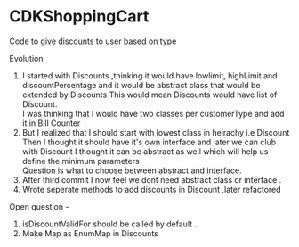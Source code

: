 # CDKShoppingCart
Code to give discounts to user based on type

Evolution
1. I started with Discounts ,thinking it would have lowlimit, highLimit and discountPercentage and it would be abstract class that would be extended by Discounts
This would mean Discounts would have list of Discount.
<br /> I was thinking that I would have two classes per customerType and add it in Bill Counter
2. But I realized that I should start with lowest class in heirachy i.e Discount
Then I thought it should have it's own interface and later we can club with Discount
I thought it can be abstract as well which will help us define the minimum parameters
 <br /> Question is what to choose between abstract and interface.
3. After third commit I now feel we dont need abstract class or interface . 
4. Wrote seperate methods to add discounts in Discount ,later refactored 
 
 Open question - 
 1. isDiscountValidFor should be called by default .
 2. Make Map as EnumMap in Discounts
